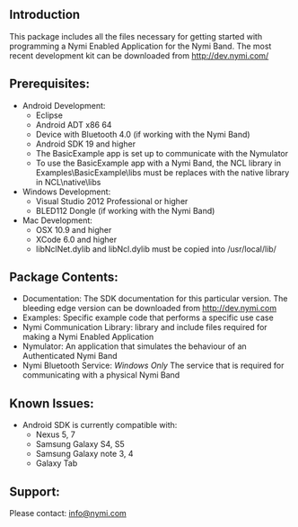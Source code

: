 Introduction
-------------
This package includes all the files necessary for getting started with programming a Nymi Enabled Application for the Nymi Band. The most recent development kit can be downloaded from http://dev.nymi.com/

Prerequisites:
--------------
- Android Development:
	- Eclipse 
	- Android ADT x86 64
	- Device with Bluetooth 4.0 (if working with the Nymi Band)
	- Android SDK 19 and higher
	- The BasicExample app is set up to communicate with the Nymulator
	- To use the BasicExample app with a Nymi Band, the NCL library in Examples\BasicExample\libs must be replaces with the native library in NCL\native\libs
- Windows Development:
	- Visual Studio 2012 Professional or higher
	- BLED112 Dongle (if working with the Nymi Band)
- Mac Development:
	- OSX 10.9 and higher
	- XCode 6.0 and higher 
	- libNclNet.dylib and libNcl.dylib must be copied into /usr/local/lib/

Package Contents:
-----------------
- Documentation: The SDK documentation for this particular version. The bleeding edge version can be downloaded from http://dev.nymi.com
- Examples: Specific example code that performs a specific use case 
- Nymi Communication Library: library and include files required for making a Nymi Enabled Application
- Nymulator: An application that simulates the behaviour of an Authenticated Nymi Band
- Nymi Bluetooth Service: *Windows Only* The service that is required for communicating with a physical Nymi Band 

Known Issues:
-------------
- Android SDK is currently compatible with:
	- Nexus 5, 7
	- Samsung Galaxy S4, S5
	- Samsung Galaxy note 3, 4
	- Galaxy Tab

Support:
--------
Please contact: info@nymi.com